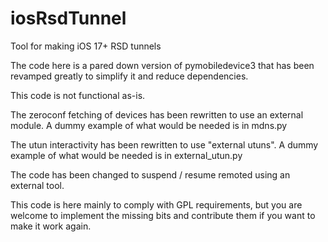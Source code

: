 # iosRsdTunnel
Tool for making iOS 17+ RSD tunnels

The code here is a pared down version of pymobiledevice3 that has been revamped greatly to simplify it and reduce dependencies.

This code is not functional as-is.

The zeroconf fetching of devices has been rewritten to use an external module.
A dummy example of what would be needed is in mdns.py

The utun interactivity has been rewritten to use "external utuns".
A dummy example of what would be needed is in external_utun.py

The code has been changed to suspend / resume remoted using an external tool.

This code is here mainly to comply with GPL requirements, but you are welcome to implement the missing bits and contribute them if you want to make it work again.
